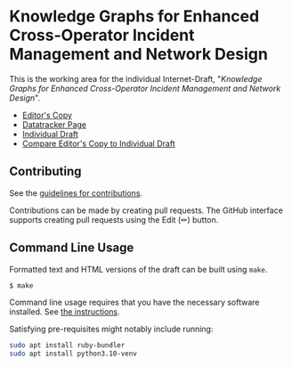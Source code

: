# Knowledge Graphs for Enhanced Cross-Operator Incident Management and Network Design

This is the working area for the individual Internet-Draft, "*Knowledge Graphs for Enhanced Cross-Operator Incident Management and Network Design*".

* [Editor's Copy](https://GenEars.github.io/draft-tailhardat-nmop-incident-management-noria/#go.draft-tailhardat-nmop-incident-management-noria.html)
* [Datatracker Page](https://datatracker.ietf.org/doc/draft-tailhardat-nmop-incident-management-noria)
* [Individual Draft](https://datatracker.ietf.org/doc/html/draft-tailhardat-nmop-incident-management-noria)
* [Compare Editor's Copy to Individual Draft](https://GenEars.github.io/draft-tailhardat-nmop-incident-management-noria/#go.draft-tailhardat-nmop-incident-management-noria.diff)


## Contributing

See the
[guidelines for contributions](https://github.com/GenEars/draft-tailhardat-nmop-incident-management-noria/blob/main/CONTRIBUTING.md).

Contributions can be made by creating pull requests.
The GitHub interface supports creating pull requests using the Edit (✏) button.


## Command Line Usage

Formatted text and HTML versions of the draft can be built using `make`.

```sh
$ make
```

Command line usage requires that you have the necessary software installed.  See
[the instructions](https://github.com/martinthomson/i-d-template/blob/main/doc/SETUP.md).

Satisfying pre-requisites might notably include running:

```sh
sudo apt install ruby-bundler
sudo apt install python3.10-venv
```

